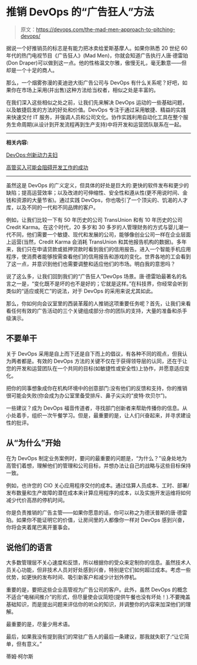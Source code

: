 # 推销 DevOps 的“广告狂人”方法

> 原文：<https://devops.com/the-mad-men-approach-to-pitching-devops/>

据说一个好推销员的标志是有能力把冰卖给爱斯基摩人。如果你熟悉 20 世纪 60 年代的热门电视节目《广告狂人》(Mad Men)，你就会知道广告执行人唐·德雷珀(Don Draper)可以做到这一点。他的性格温文尔雅，傲慢无礼，毫无歉意——但却是一个十足的商人。

那么，一个烟雾弥漫的麦迪逊大街广告公司与 DevOps 有什么关系呢？好吧，如果你在市场上采用(并出售)这种方法给当权者，相似之处是丰富的。

在我们深入这些相似之处之前，让我们先来解决 DevOps 运动的一些基础问题，以及敏捷启发的方法的好处和价值。DevOps 专注于通过采用敏捷、精益的实践来快速交付 IT 服务，并强调人员和公司文化。协作实践利用自动化工具在整个服务生命周期(从设计到开发流程再到生产支持)中将开发和运营团队联系在一起。

* * *

**相关内容:**

[DevOps:创新动力夫妇](https://devops.com/devops-innovation-power-couple/)

[高管买入可能会阻碍开发工作的成功](https://devops.com/executive-buy-in-preventing-devops-success/)

* * *

虽然这是 DevOps 的广义定义，但具体的好处是巨大的:更快的软件发布和更少的缺陷；提高运营效率；以及改进的可伸缩性、安全性和遵从性(更不用说时间、金钱和资源的大量节省)。通过实践 DevOps，你也吸引了一个顶尖的、饥渴的人才库，以及不同的一代和不同品牌的客户。

例如，让我们比较一下有 50 年历史的公司 TransUnion 和有 10 年历史的公司 Credit Karma。在这个时代，20 多岁和 30 多岁的人管理财务的方式与婴儿潮一代不同，他们需要一个敏捷、现代和发展的公司，能够像创业公司一样在企业层面上运营(当然，Credit Karma 会消耗 TransUnion 和其他报告机构的数据)。多年来，我们只在申请贷款或抵押贷款时看到我们的信用报告。进入一个智能手机应用程序，使消费者能够按需查看他们的信用报告和游戏的变化。世界各地的工会看到了这一点，并意识到他们也需要调整和适应他们的市场。明白我的意思吗？

说了这么多，让我们回到我们的“广告狂人”DevOps 场景。唐·德雷珀最著名的名言之一是，“变化既不是坏的也不是好的；它就是这样。”在科技界，你经常会听到类似的“适应或死亡”的说法，对于 DevOps 的采用来说尤其如此。

那么，你如何向会议室里的西装革履的人推销这项重要任务呢？首先，让我们来看看任何有效的广告活动的三个关键组成部分:你的团队的支持，大量的准备和杀手级演示。

## **不要单干**

关于 DevOps 采用是自上而下还是自下而上的倡议，有各种不同的观点，但我认为两者都是。有效的 DevOps 方法的关键不仅在于获得领导层的认同，还在于让您的开发和运营团队在一个共同的目标(如敏捷性或安全性)上协作，并愿意适应变化。

把你的同事想象成你在机构环境中的创意部门:没有他们的反馈和支持，你的推销很可能会失败(你会成为办公室里备受排斥、鼻子尖尖的“皮特·坎贝尔”)。

一些建议？成为 DevOps 福音传道者，寻找部门创新者来帮助传播你的信息。从小处着手，组织一次午餐学习。但是，最重要的是，让人们兴奋起来，并寻求建设性的批评。

## **从“为什么”开始**

在为 DevOps 制定业务案例时，要问的最重要的问题是，“为什么？”设身处地为高管们着想，理解他们的管理和公司目标，并想办法让自己的战略与这些目标保持一致。

例如，也许您的 CIO 关心应用程序交付的成本。通过估算人员成本、工时、部署/发布数量和生产故障的潜在成本来计算应用程序的成本，以及实施开发运维将如何减少代价高昂的停机时间。

你是负责推销的广告主管——如果你愿意的话，你可以称之为德沃普斯的唐·德雷珀。如果你不能证明它的价值，让房间里的人都像你一样对 DevOps 感到兴奋，你将会夹着尾巴离开董事会。

## **说他们的语言**

大多数管理层不关心速度和反馈，所以根据你的受众来定制你的信息。虽然技术人员关心功能，但非技术人员对好处感到兴奋，特别是它们如何超过成本。考虑一些优势，如更快的发布时间、吸引新客户和减少计划外停机。

重要的是，要把这些企业高管视为广告公司的客户。此外，虽然 DevOps 的概念不适合“电梯间推介”的形式，但尽量使会议简短(提供午餐也没有坏处！).不要掩盖基础知识，而是提出问题来评估你的听众的知识，并调整你的内容来加深他们的理解。

最重要的是，尽量少用术语。

最后，如果我没有提到我们的常驻广告人的最后一条建议，那我就失职了:“让它简单，但有意义。”

蒂姆·柯尔斯